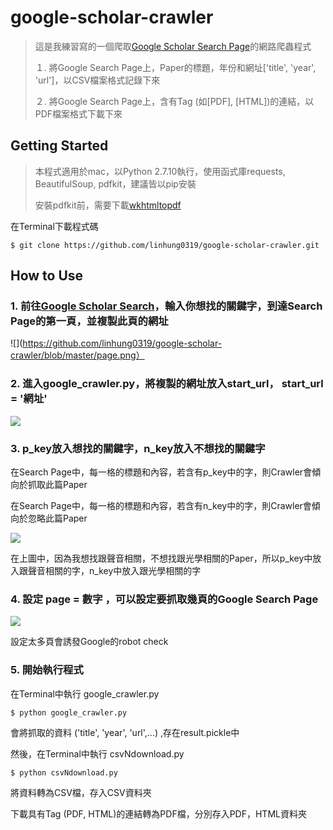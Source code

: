 # google-scholar-crawler

>這是我練習寫的一個爬取[Google Scholar Search Page](https://scholar.google.com.tw)的網路爬蟲程式
>
>１. 將Google Search Page上，Paper的標題，年份和網址['title', 'year', 'url']，以CSV檔案格式記錄下來
>
>２. 將Google Search Page上，含有Tag (如[PDF], [HTML])的連結，以PDF檔案格式下載下來

## Getting Started

>本程式適用於mac，以Python 2.7.10執行，使用函式庫requests, BeautifulSoup, pdfkit，建議皆以pip安裝
>
>安裝pdfkit前，需要下載[wkhtmltopdf](https://wkhtmltopdf.org/downloads.html)

在Terminal下載程式碼

```
$ git clone https://github.com/linhung0319/google-scholar-crawler.git
```

## How to Use

### 1. 前往[Google Scholar Search](https://scholar.google.com.tw)，輸入你想找的關鍵字，到達Search Page的第一頁，並複製此頁的網址

![](https://github.com/linhung0319/google-scholar-crawler/blob/master/page.png）

### 2. 進入google_crawler.py，將複製的網址放入start_url， start_url = '網址'

![](https://github.com/linhung0319/google-scholar-crawler/blob/master/url.png)

### 3. p_key放入想找的關鍵字，n_key放入不想找的關鍵字

在Search Page中，每一格的標題和內容，若含有p_key中的字，則Crawler會傾向於抓取此篇Paper

在Search Page中，每一格的標題和內容，若含有n_key中的字，則Crawler會傾向於忽略此篇Paper

![](https://github.com/linhung0319/google-scholar-crawler/blob/master/key.png)

在上圖中，因為我想找跟聲音相關，不想找跟光學相關的Paper，所以p_key中放入跟聲音相關的字，n_key中放入跟光學相關的字

### 4. 設定 page = 數字 ，可以設定要抓取幾頁的Google Search Page

![](https://github.com/linhung0319/google-scholar-crawler/blob/master/set.png)

設定太多頁會誘發Google的robot check

### 5. 開始執行程式

在Terminal中執行 google_crawler.py

```
$ python google_crawler.py
```

會將抓取的資料 ('title', 'year', 'url',...) ,存在result.pickle中

然後，在Terminal中執行 csvNdownload.py

```
$ python csvNdownload.py
```

將資料轉為CSV檔，存入CSV資料夾

下載具有Tag (PDF, HTML)的連結轉為PDF檔，分別存入PDF，HTML資料夾

